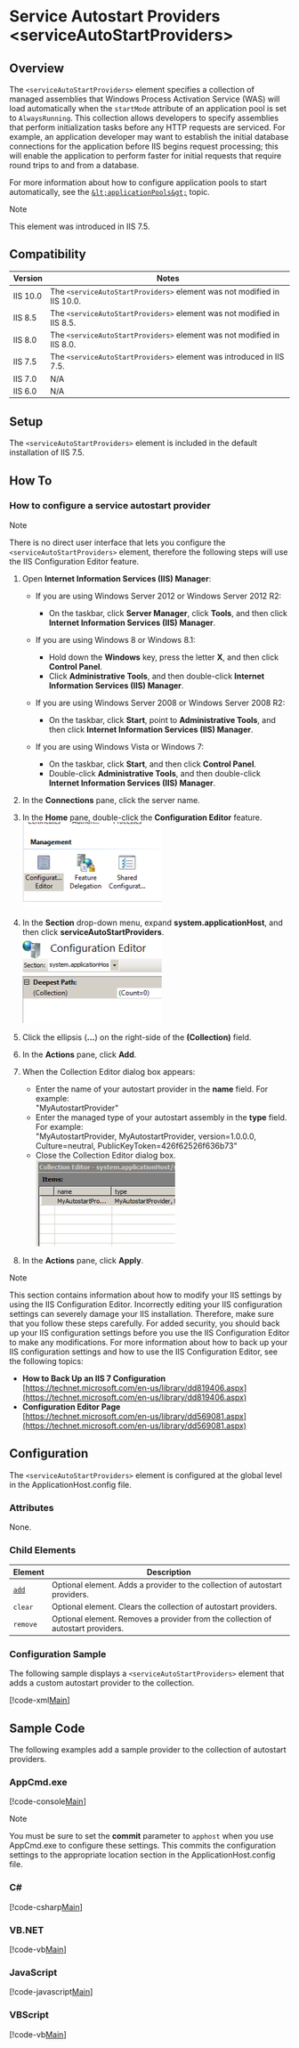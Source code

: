 Service Autostart Providers &lt;serviceAutoStartProviders&gt;
====================
<a id="001"></a>
## Overview

The `<serviceAutoStartProviders>` element specifies a collection of managed assemblies that Windows Process Activation Service (WAS) will load automatically when the `startMode` attribute of an application pool is set to `AlwaysRunning`. This collection allows developers to specify assemblies that perform initialization tasks before any HTTP requests are serviced. For example, an application developer may want to establish the initial database connections for the application before IIS begins request processing; this will enable the application to perform faster for initial requests that require round trips to and from a database.

For more information about how to configure application pools to start automatically, see the [`&lt;applicationPools&gt;`](https://www.iis.net/configreference/system.applicationhost/applicationpools) topic.

> [!NOTE]
> This element was introduced in IIS 7.5.

<a id="002"></a>
## Compatibility

| Version | Notes |
| --- | --- |
| IIS 10.0 | The `<serviceAutoStartProviders>` element was not modified in IIS 10.0. |
| IIS 8.5 | The `<serviceAutoStartProviders>` element was not modified in IIS 8.5. |
| IIS 8.0 | The `<serviceAutoStartProviders>` element was not modified in IIS 8.0. |
| IIS 7.5 | The `<serviceAutoStartProviders>` element was introduced in IIS 7.5. |
| IIS 7.0 | N/A |
| IIS 6.0 | N/A |

<a id="003"></a>
## Setup

The `<serviceAutoStartProviders>` element is included in the default installation of IIS 7.5. 

<a id="004"></a>
## How To

### How to configure a service autostart provider

> [!NOTE]
> There is no direct user interface that lets you configure the `<serviceAutoStartProviders>` element, therefore the following steps will use the IIS Configuration Editor feature.

1. Open **Internet Information Services (IIS) Manager**: 

    - If you are using Windows Server 2012 or Windows Server 2012 R2: 

        - On the taskbar, click **Server Manager**, click **Tools**, and then click **Internet Information Services (IIS) Manager**.
    - If you are using Windows 8 or Windows 8.1: 

        - Hold down the **Windows** key, press the letter **X**, and then click **Control Panel**.
        - Click **Administrative Tools**, and then double-click **Internet Information Services (IIS) Manager**.
    - If you are using Windows Server 2008 or Windows Server 2008 R2: 

        - On the taskbar, click **Start**, point to **Administrative Tools**, and then click **Internet Information Services (IIS) Manager**.
    - If you are using Windows Vista or Windows 7: 

        - On the taskbar, click **Start**, and then click **Control Panel**.
        - Double-click **Administrative Tools**, and then double-click **Internet Information Services (IIS) Manager**.
2. In the **Connections** pane, click the server name.
3. In the **Home** pane, double-click the **Configuration Editor** feature.  
    [![](index/_static/image2.png)](index/_static/image1.png)
4. In the **Section** drop-down menu, expand **system.applicationHost**, and then click **serviceAutoStartProviders**.  
    [![](index/_static/image4.png)](index/_static/image3.png)
5. Click the ellipsis (**...**) on the right-side of the **(Collection)** field.
6. In the **Actions** pane, click **Add**.
7. When the Collection Editor dialog box appears: 

    - Enter the name of your autostart provider in the **name** field. For example:  
 "MyAutostartProvider"
    - Enter the managed type of your autostart assembly in the **type** field. For example:  
 "MyAutostartProvider, MyAutostartProvider, version=1.0.0.0, Culture=neutral, PublicKeyToken=426f62526f636b73"
    - Close the Collection Editor dialog box.  
        [![](index/_static/image6.png)](index/_static/image5.png)
8. In the **Actions** pane, click **Apply**.

> [!NOTE]
> This section contains information about how to modify your IIS settings by using the IIS Configuration Editor. Incorrectly editing your IIS configuration settings can severely damage your IIS installation. Therefore, make sure that you follow these steps carefully. For added security, you should back up your IIS configuration settings before you use the IIS Configuration Editor to make any modifications. For more information about how to back up your IIS configuration settings and how to use the IIS Configuration Editor, see the following topics:

- **How to Back Up an IIS 7 Configuration**  
    [https://technet.microsoft.com/en-us/library/dd819406.aspx](https://technet.microsoft.com/en-us/library/dd819406.aspx)
- **Configuration Editor Page**  
    [https://technet.microsoft.com/en-us/library/dd569081.aspx](https://technet.microsoft.com/en-us/library/dd569081.aspx)
 
<a id="005"></a>
## Configuration

The `<serviceAutoStartProviders>` element is configured at the global level in the ApplicationHost.config file.

### Attributes

None.

### Child Elements

| Element | Description |
| --- | --- |
| [`add`](https://www.iis.net/configreference/system.applicationhost/serviceautostartproviders/add) | Optional element. Adds a provider to the collection of autostart providers. |
| `clear` | Optional element. Clears the collection of autostart providers. |
| `remove` | Optional element. Removes a provider from the collection of autostart providers. |

### Configuration Sample

The following sample displays a `<serviceAutoStartProviders>` element that adds a custom autostart provider to the collection.

[!code-xml[Main](index/samples/sample1.xml)]

<a id="006"></a>
## Sample Code

The following examples add a sample provider to the collection of autostart providers.

### AppCmd.exe

[!code-console[Main](index/samples/sample2.cmd)]

> [!NOTE]
> You must be sure to set the **commit** parameter to `apphost` when you use AppCmd.exe to configure these settings. This commits the configuration settings to the appropriate location section in the ApplicationHost.config file.

### C#

[!code-csharp[Main](index/samples/sample3.cs)]

### VB.NET

[!code-vb[Main](index/samples/sample4.vb)]

### JavaScript

[!code-javascript[Main](index/samples/sample5.js)]

### VBScript

[!code-vb[Main](index/samples/sample6.vb)]